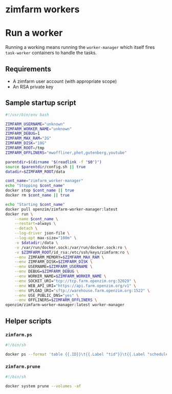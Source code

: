 zimfarm workers
===

# Run a worker

Running a working means running the `worker-manager` which itself fires `task-worker` containers to handle the tasks.

## Requirements

* A zimfarm user account (with appropriate scope)
* An RSA private key


## Sample startup script

``` bash
#!/usr/bin/env bash

ZIMFARM_USERNAME="unknown"
ZIMFARM_WORKER_NAME="unknown"
ZIMFARM_DEBUG=1
ZIMFARM_MAX_RAM="2G"
ZIMFARM_DISK="10G"
ZIMFARM_ROOT=/tmp
ZIMFARM_OFFLINERS="mwoffliner,phet,gutenberg,youtube"

parentdir=$(dirname "$(readlink -f "$0")")
source $parentdir/config.sh || true
datadir=$ZIMFARM_ROOT/data

cont_name="zimfarm_worker-manager"
echo "Stopping $cont_name"
docker stop $cont_name || true
docker rm $cont_name || true

echo "Starting $cont_name"
docker pull openzim/zimfarm-worker-manager:latest
docker run \
    --name $cont_name \
    --restart=always \
    --detach \
    --log-driver json-file \
    --log-opt max-size="100m" \
	-v $datadir:/data \
	-v /var/run/docker.sock:/var/run/docker.sock:ro \
	-v $ZIMFARM_ROOT/id_rsa:/etc/ssh/keys/zimfarm:ro \
	--env ZIMFARM_MEMORY=$ZIMFARM_MAX_RAM \
	--env ZIMFARM_DISK=$ZIMFARM_DISK \
	--env USERNAME=$ZIMFARM_USERNAME \
	--env DEBUG=$ZIMFARM_DEBUG \
	--env WORKER_NAME=$ZIMFARM_WORKER_NAME \
	--env SOCKET_URI="tcp://tcp.farm.openzim.org:32029" \
	--env WEB_API_URI="https://api.farm.openzim.org/v1" \
	--env UPLOAD_URI="sftp://warehouse.farm.openzim.org:1522" \
	--env USE_PUBLIC_DNS="yes" \
	--env OFFLINERS=$ZIMFARM_OFFLINERS \
openzim/zimfarm-worker-manager:latest worker-manager

```

## Helper scripts

### `zimfarm.ps`

``` sh
#!/bin/sh

docker ps --format 'table {{.ID}}\t{{.Label "tid"}}\t{{.Label "schedule_name"}}\t{{.Label "task_id"}}\t{{.RunningFor}}\t{{.Names}}'
```

### `zimfarm.prune`

``` sh
#!/bin/sh

docker system prune --volumes -af
```
